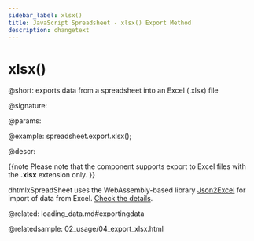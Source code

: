 ```yaml
---
sidebar_label: xlsx()
title: JavaScript Spreadsheet - xlsx() Export Method
description: changetext
---
```


# xlsx()

@short: exports data from a spreadsheet into an Excel (.xlsx) file

@signature:

@params:

@example:
spreadsheet.export.xlsx();

@descr:

{{note Please note that the component supports export to Excel files with the **.xlsx** extension only. }}

dhtmlxSpreadSheet uses the WebAssembly-based library [Json2Excel](https://github.com/dhtmlx/json2excel) for import of data from Excel. [Check the details](loading_data.md#exportingdata).

@related:
loading_data.md#exportingdata

@relatedsample:
02_usage/04_export_xlsx.html

